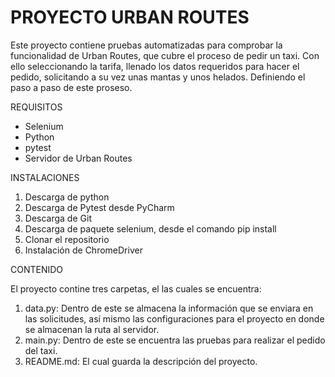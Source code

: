 # PROYECTO URBAN ROUTES 

Este proyecto contiene pruebas automatizadas para comprobar la funcionalidad de Urban Routes, que cubre el proceso de pedir un taxi. Con ello seleccionando la tarifa, llenado los datos requeridos para hacer el pedido, solicitando a su vez unas mantas y unos helados. Definiendo el paso a paso de este proseso.

REQUISITOS 

- Selenium
- Python
- pytest
- Servidor de Urban Routes

INSTALACIONES

1. Descarga de python
2. Descarga de Pytest desde PyCharm
3. Descarga de Git
4. Descarga de paquete selenium, desde el comando pip install
5. Clonar el repositorio
6. Instalación de ChromeDriver

CONTENIDO 

El proyecto contine tres carpetas, el las cuales se encuentra:
1. data.py: Dentro de este se almacena la información que se enviara en las solicitudes, así mismo las configuraciones para el proyecto en donde se almacenan la ruta al servidor.
2. main.py: Dentro de este se encuentra las pruebas para realizar el pedido del taxi.
3. README.md: El cual guarda la descripción del proyecto.